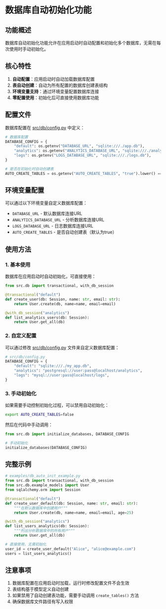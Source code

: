 # 数据库自动初始化功能

## 功能概述

数据库自动初始化功能允许在应用启动时自动配置和初始化多个数据库，无需在每次使用时手动初始化。

## 核心特性

1. **自动配置**：应用启动时自动加载数据库配置
2. **表自动创建**：自动为所有配置的数据库创建表结构
3. **环境变量支持**：通过环境变量配置数据库连接
4. **零配置使用**：初始化后可直接使用数据库功能

## 配置文件

数据库配置在 [src/db/config.py](file:///E:/GitHub/Hello-Python/src/db/config.py) 中定义：

```python
# 数据库配置
DATABASE_CONFIG = {
    "default": os.getenv("DATABASE_URL", "sqlite:///./app.db"),
    "analytics": os.getenv("ANALYTICS_DATABASE_URL", "sqlite:///./analytics.db"),
    "logs": os.getenv("LOGS_DATABASE_URL", "sqlite:///./logs.db"),
}

# 是否在初始化时自动创建表
AUTO_CREATE_TABLES = os.getenv("AUTO_CREATE_TABLES", "true").lower() == "true"
```

## 环境变量配置

可以通过以下环境变量自定义数据库配置：

- `DATABASE_URL` - 默认数据库连接URL
- `ANALYTICS_DATABASE_URL` - 分析数据库连接URL
- `LOGS_DATABASE_URL` - 日志数据库连接URL
- `AUTO_CREATE_TABLES` - 是否自动创建表（默认为true）

## 使用方法

### 1. 基本使用

数据库在应用启动时自动初始化，可直接使用：

```python
from src.db import transactional, with_db_session

@transactional("default")
def create_user(db: Session, name: str, email: str):
    return User.create(db, name=name, email=email)

@with_db_session("analytics")
def list_analytics_users(db: Session):
    return User.get_all(db)
```

### 2. 自定义配置

可以通过修改 [src/db/config.py](file:///E:/GitHub/Hello-Python/src/db/config.py) 文件来自定义数据库配置：

```python
# src/db/config.py
DATABASE_CONFIG = {
    "default": "sqlite:///./my_app.db",
    "analytics": "postgresql://user:pass@localhost/analytics",
    "logs": "mysql://user:pass@localhost/logs",
}
```

### 3. 手动初始化

如果需要手动控制初始化过程，可以禁用自动初始化：

```bash
export AUTO_CREATE_TABLES=false
```

然后在代码中手动调用：

```python
from src.db import initialize_databases, DATABASE_CONFIG

# 手动初始化
initialize_databases(DATABASE_CONFIG)
```

## 完整示例

```python
# examples/db_auto_init_example.py
from src.db import transactional, with_db_session
from src.db.example_models import User
from sqlalchemy.orm import Session

@transactional("default")
def create_user_default(db: Session, name: str, email: str):
    """在默认数据库中创建用户"""
    return User.create(db, name=name, email=email, age=25)

@with_db_session("analytics")
def list_users_analytics(db: Session):
    """列出分析数据库中的所有用户"""
    return User.get_all(db)

# 直接使用，无需初始化
user_id = create_user_default("Alice", "alice@example.com")
users = list_users_analytics()
```

## 注意事项

1. 数据库配置在应用启动时加载，运行时修改配置文件不会生效
2. 表结构基于模型定义自动创建
3. 如果禁用了自动创建表功能，需要手动调用 `create_tables()` 方法
4. 确保数据库文件路径有写入权限